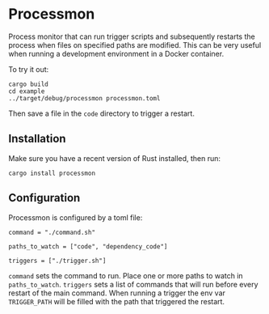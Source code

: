 # Processmon

Process monitor that can run trigger scripts and subsequently
restarts the process when files on specified paths are modified.
This can be very useful when running a development environment in
a Docker container.

To try it out:

```
cargo build
cd example
../target/debug/processmon processmon.toml
```

Then save a file in the `code` directory to trigger a restart.

## Installation

Make sure you have a recent version of Rust installed, then run:

```
cargo install processmon
```

## Configuration

Processmon is configured by a toml file:

```
command = "./command.sh"

paths_to_watch = ["code", "dependency_code"]

triggers = ["./trigger.sh"]
```

`command` sets the command to run. Place one or more paths to watch
in `paths_to_watch`. `triggers` sets a list of commands that will run
before every restart of the main command. When running a trigger the env
var `TRIGGER_PATH` will be filled with the path that triggered the
restart.
